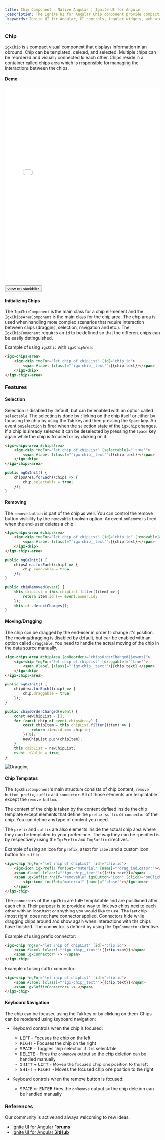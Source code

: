 ```yaml
---
title: Chip Component - Native Angular | Ignite UI for Angular
_description: The Ignite UI for Angular Chip component provide compact elements that represent an input, attribute, or action.
_keywords: Ignite UI for Angular, UI controls, Angular widgets, web widgets, UI widgets, Angular, Native Angular Components Suite, Native Angular Controls, Native Angular Components Library, Native Angular Components, Chip, Chip Component, ChipArea, ChipArea Component
---
```


### Chip

`igxChip` is a compact visual component that displays information in an obround. Chip can be templated, deleted, and selected. Multiple chips can be reordered and visually connected to each other. Chips reside in a container called chips area which is responsible for managing the interactions between the chips.  

#### Demo

<div class="sample-container loading" style="height:625px">
    <iframe id="chip-sample-iframe" src='{environment:demosBaseUrl}/chip-sample' width="100%" height="100%" seamless frameBorder="0" onload="onSampleIframeContentLoaded(this);"></iframe>
</div>
<br/>
<div>
<button data-localize="stackblitz" class="stackblitz-btn" data-iframe-id="chip-sample-iframe" data-demos-base-url="{environment:demosBaseUrl}">view on stackblitz</button>
</div>

#### Initializing Chips

The `IgxChipComponent` is the main class for a chip elemenent and the `IgxChipsAreaComponent` is the main class for the chip area. The chip area is used when handling more complex scenarios that require interaction between chips (dragging, selection, navigation and etc.). The `IgxChipComponent` requires an `id` to be defined so that the different chips can be easily distinguished.

Example of using `igxChip` with `igxChipArea`:

```html
<igx-chips-area>
    <igx-chip *ngFor="let chip of chipList" [id]="chip.id">
        <span #label [class]="'igx-chip__text'">{{chip.text}}</span>
    </igx-chip>
</igx-chips-area>
```

### Features

#### Selection

Selection is disabled by default, but can be enabled with an option called `selectable`. The selecting is done by clicking on the chip itself or either by focusing the chip by using the `Tab` key and then pressing the `Space` key. An event `onSelection` is fired when the selection state of the `igxChip` changes. If a chip is already selected it can be deselected by pressing the `Space` key again while the chip is focused or by clicking on it.

```html
<igx-chips-area #chipsArea>
    <igx-chip *ngFor="let chip of chipList" [selectable]="'true'">
        <span #label [class]="'igx-chip__text'">{{chip.text}}</span>
    </igx-chip>
</igx-chips-area>
```

```ts
public ngOnInit() {
    chipsArea.forEach((chip) => {
        chip.selectable = true;
    });
}
```

#### Removing

The `remove button` is part of the chip as well. You can control the remove button visibility by the `removable` boolean option. An event `onRemove` is fired when the end-user deletes a chip.

```html
<igx-chips-area #chipsArea>
    <igx-chip *ngFor="let chip of chipList" [id]="chip.id" [removable]="'true'" (onRemove)="chipRemoved($event)">
        <span #label [class]="'igx-chip__text'">{{chip.text}}</span>
    </igx-chip>
</igx-chips-area>
```

```ts
public ngOnInit() {
    chipsArea.forEach((chip) => {
        chip.removable = true;
    });
}

public chipRemoved(event) {
    this.chipList = this.chipList.filter((item) => {
        return item.id !== event.owner.id;
    });
    this.cdr.detectChanges();
}
```

#### Moving/Dragging

The chip can be dragged by the end-user in order to change it's position. The moving/dragging is disabled by default, but can be enabled with an option called `draggable`. You need to handle the actual moving of the chip in the data source manually.

```html
<igx-chips-area #chipArea (onReorder)="chipsOrderChanged($event)">
    <igx-chip *ngFor="let chip of chipList" [draggable]="'true'">
        <span #label [class]="'igx-chip__text'">{{chip.text}}</span>
    </igx-chip>
</igx-chips-area>
```

```ts
public ngOnInit() {
    chipArea.forEach((chip) => {
        chip.draggable = true;
    });
}

public chipsOrderChanged(event) {
    const newChipList = [];
    for (const chip of event.chipsArray) {
        const chipItem = this.chipList.filter((item) => {
            return item.id === chip.id;
        })[0];
        newChipList.push(chipItem);
    }
    this.chipList = newChipList;
    event.isValid = true;
}

```

![Dragging](../images/dragging.gif)

#### Chip Templates

The `IgxChipComponent`'s main structure consists of chip content, `remove button`, `prefix`, `suffix` and `connector`. All of those elements are templatable except the `remove button`.

The content of the chip is taken by the content defined inside the chip template except elements that define the `prefix`, `suffix` or `connector` of the chip. You can define any type of content you need.

The `prefix` and `suffix` are also elements inside the actual chip area where they can be templated by your preference. The way they can be specified is by respectively using the `IgxPrefix` and `IxgSuffix` directives.

Example of using an icon for `prefix`, a text for `label` and a custom icon button for `suffix`:

```html
<igx-chip *ngFor="let chip of chipList" [id]="chip.id">
    <igx-icon igxPrefix fontSet="material" [name]="'drag_indicator'"></igx-icon>
    <span #label [class]="'igx-chip__text'">{{chip.text}}</span>
    <span igxSuffix *ngIf="removable" igxButton="icon" (click)="onClick()">
        <igx-icon fontSet="material" [name]="'close'"></igx-icon>
    </span>
</igx-chip>
```

The `connectors` of the `igxChip` are fully templatable and are positioned after each chip. Their purpose is to provide a way to link two chips next to each other with an icon/text or anything you would like to use. The last chip (most right) does not have connector applied. Connectors hide while dragging chips around and show again when interactions with the chips have finished. The connector is defined by using the `IgxConnector` directive.

Example of using prefix connector:

```html
<igx-chip *ngFor="let chip of chipList" [id]="chip.id">
    <span #label [class]="'igx-chip__text'">{{chip.text}}</span>
    <span igxConnector> -> </span>
</igx-chip>
```

Example of using suffix connector:

```html
<igx-chip *ngFor="let chip of chipList" [id]="chip.id">
    <span #label [class]="'igx-chip__text'">{{chip.text}}</span>
    <span igxSuffixConnector> -> </span>
</igx-chip>
```

#### Keyboard Navigation

The chip can be focused using the `Tab` key or by clicking on them. Chips can be reordered using keyboard navigation:

- Keyboard controls when the chip is focused:

  - <kbd>LEFT</kbd> - Focuses the chip on the left
  - <kbd>RIGHT</kbd> - Focuses the chip on the right
  - <kbd>SPACE</kbd> - Toggles chip selection if it is selectable
  - <kbd>DELETE</kbd> - Fires the `onRemove` output so the chip deletion can be handled manually
  - <kbd>SHIFT</kbd> + <kbd>LEFT</kbd> - Moves the focused chip one position to the left
  - <kbd>SHIFT</kbd> + <kbd>RIGHT</kbd> - Moves the focused chip one position to the right

- Keyboard controls when the remove button is focused:

  - <kbd>SPACE</kbd> or <kbd>ENTER</kbd> Fires the `onRemove` output so the chip deletion can be handled manually

### References

<div class="divider--half"></div>
Our community is active and always welcoming to new ideas.

- [Ignite UI for Angular **Forums**](https://www.infragistics.com/community/forums/f/ignite-ui-for-angular)
- [Ignite UI for Angular **GitHub**](https://github.com/IgniteUI/igniteui-angular)
